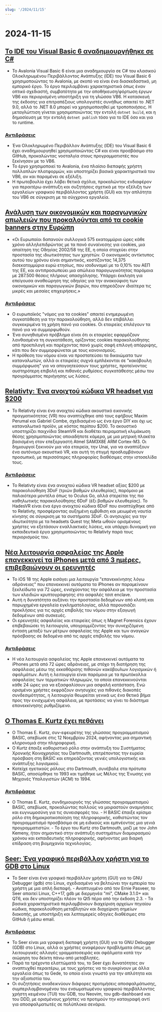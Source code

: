 ```yaml
---
slug: '/2024/11/15'
---
```


# 2024-11-15

## [Το IDE του Visual Basic 6 αναδημιουργήθηκε σε C#](https://github.com/BAndysc/AvaloniaVisualBasic6)

- Το Avalonia Visual Basic 6 είναι μια αναδημιουργία σε C# του κλασικού Ολοκληρωμένου Περιβάλλοντος Ανάπτυξης (IDE) του Visual Basic 6 χρησιμοποιώντας το Avalonia, με σκοπό να είναι ένα διασκεδαστικό, μη εμπορικό έργο. Το έργο περιλαμβάνει χαρακτηριστικά όπως έναν οπτικό σχεδιαστή, συμβατότητα με την αποθήκευση/φόρτωση έργων VB6 και περιορισμένη υποστήριξη για τη γλώσσα VB6. Η κατασκευή της έκδοσης για επιτραπέζιους υπολογιστές συνήθως απαιτεί το .NET 9.0, αλλά το .NET 8.0 μπορεί να χρησιμοποιηθεί με τροποποιήσεις. Η μεταγλώττιση γίνεται χρησιμοποιώντας την εντολή `dotnet build`, και η δημοσίευση με την εντολή `dotnet publish` τόσο για το IDE όσο και για το runtime.

### [Αντιδράσεις](https://news.ycombinator.com/item?id=42141587)

- Ένα Ολοκληρωμένο Περιβάλλον Ανάπτυξης (IDE) του Visual Basic 6 έχει αναδημιουργηθεί χρησιμοποιώντας C# και είναι προσβάσιμο στο GitHub, προκαλώντας νοσταλγία στους προγραμματιστές που ξεκίνησαν με το VB6.
- Το έργο χρησιμοποιεί το Avalonia, ένα πλαίσιο διεπαφής χρήστη πολλαπλών πλατφορμών, και υποστηρίζει βασικά χαρακτηριστικά του VB6, αν και παραμένει σε εξέλιξη.
- Η πρωτοβουλία έχει λάβει θετικά σχόλια, προκαλώντας ενδιαφέρον για περαιτέρω ανάπτυξη και συζητήσεις σχετικά με την εξέλιξη των εργαλείων γραφικού περιβάλλοντος χρήστη (GUI) και την απλότητα του VB6 σε σύγκριση με τα σύγχρονα εργαλεία.

## [Ανάλυση των οικονομικών και παραγωγικών απωλειών που προκαλούνται από τα cookie banners στην Ευρώπη](https://legiscope.com/blog/hidden-productivity-drain-cookie-banners.html)

- «Οι Ευρωπαίοι δαπανούν συλλογικά 575 εκατομμύρια ώρες κάθε χρόνο αλληλεπιδρώντας με τα πανό συναίνεσης για cookies, μια απαίτηση της Οδηγίας 2002/58 της ΕΕ, η οποία στοχεύει στην προστασία της ιδιωτικότητας των χρηστών. Ο οικονομικός αντίκτυπος αυτού του χρόνου είναι σημαντικός, κοστίζοντας 14,375 δισεκατομμύρια ευρώ ετησίως, που ισοδυναμεί με το 0,10% του ΑΕΠ της ΕΕ, και αντιπροσωπεύει μια απώλεια παραγωγικότητας παρόμοια με 287.500 θέσεις πλήρους απασχόλησης. Υπάρχει έκκληση για επείγουσα αναθεώρηση της οδηγίας για την ανακούφιση των οικονομικών και παραγωγικών βαρών, που επηρεάζουν ιδιαίτερα τις μικρές και μεσαίες επιχειρήσεις.»

### [Αντιδράσεις](https://news.ycombinator.com/item?id=42141843)

- Ο ευρωπαϊκός "νόμος για τα cookies" απαιτεί ενημερωμένη συγκατάθεση για την παρακολούθηση, αλλά δεν επιβάλλει συγκεκριμένα τη χρήση πανό για cookies. Οι εταιρείες επιλέγουν τα πανό για να συμμορφωθούν.
- Ένα συνηθισμένο πρόβλημα είναι ότι οι εταιρείες εφαρμόζουν λανθασμένα τη συγκατάθεση, ορίζοντας cookies παρακολούθησης από προεπιλογή και παρέχοντας πανό χωρίς σαφή επιλογή απόρριψης, κάτι που δεν συμμορφώνεται με τους κανονισμούς.
- Η πρόθεση του νόμου είναι να προστατεύσει τα δικαιώματα των καταναλωτών, αλλά οι εταιρείες συχνά εμπλέκονται σε "κακόβουλη συμμόρφωση" για να απογοητεύσουν τους χρήστες, προτείνοντας αυστηρότερη επιβολή και πιθανές ρυθμίσεις συγκατάθεσης μέσω του προγράμματος περιήγησης ως λύσεις.

## [Relativty: Ένα ανοιχτού κώδικα VR headset για $200](https://www.relativty.com/)

- Το Relativty είναι ένα ανοιχτού κώδικα ακουστικό εικονικής πραγματικότητας (VR) που αναπτύχθηκε από τους εφήβους Maxim Perumal και Gabriel Combe, σχεδιασμένο ως ένα έργο DIY και όχι ως καταναλωτικό προϊόν, με κόστος περίπου $200. Το ακουστικό υποστηρίζει παιχνίδια SteamVR και διαθέτει πειραματική κλιμάκωση θέσης χρησιμοποιώντας οποιαδήποτε κάμερα, με μια μητρική πλακέτα βασισμένη στον επεξεργαστή Atmel SAM3X8E ARM Cortex-M3. Οι δημιουργοί ξεκινούν μια νέα εταιρεία, την Unai, για να αναπτύξουν ένα αυτόνομο ακουστικό VR, και αυτή τη στιγμή προσλαμβάνουν προσωπικό, με περισσότερες πληροφορίες διαθέσιμες στην ιστοσελίδα τους.

### [Αντιδράσεις](https://news.ycombinator.com/item?id=42143269)

- Το Relativty είναι ένα ανοιχτού κώδικα VR headset αξίας $200 με παρακολούθηση 3DoF (τριών βαθμών ελευθερίας), παρόμοιο με παλαιότερα μοντέλα όπως το Oculus Go, αλλά στερείται της πιο καθηλωτικής παρακολούθησης 6DoF (έξι βαθμών ελευθερίας). Το HadesVR είναι ένα έργο ανοιχτού κώδικα 6DoF που αναπτύχθηκε από το Relativty, προσφέροντας αυξημένη εμβύθιση και μειωμένη ναυτία κίνησης σε σύγκριση με τα συστήματα 3DoF. Οι ανησυχίες για την ιδιωτικότητα με τα headsets Quest της Meta ωθούν ορισμένους χρήστες να εξετάσουν εναλλακτικές λύσεις, και υπάρχει δυναμική για εκπαιδευτικά έργα χρησιμοποιώντας το Relativty παρά τους περιορισμούς του.

## [Νέα λειτουργία ασφαλείας της Apple επανεκκινεί τα iPhones μετά από 3 ημέρες, επιβεβαιώνουν οι ερευνητές](https://techcrunch.com/2024/11/14/new-apple-security-feature-reboots-iphones-after-3-days-researchers-confirm/)

- Το iOS 18 της Apple εισάγει μια λειτουργία "επανεκκίνησης λόγω αδράνειας" που επανεκκινεί αυτόματα τα iPhones αν παραμείνουν ξεκλείδωτα για 72 ώρες, ενισχύοντας την ασφάλεια με την προστασία των κλειδιών κρυπτογράφησης στο ασφαλές τσιπ enclave.
- Αυτή η δυνατότητα αυξάνει την προστασία δεδομένων από κλοπή και παρωχημένα εργαλεία εγκληματολογίας, αλλά παρουσιάζει προκλήσεις για τις αρχές επιβολής του νόμου στην εξαγωγή δεδομένων από συσκευές.
- Οι ερευνητές ασφαλείας και εταιρείες όπως η Magnet Forensics έχουν επιβεβαιώσει τη λειτουργία, υπογραμμίζοντας την συνεχιζόμενη ένταση μεταξύ των μέτρων ασφαλείας της Apple και των αναγκών πρόσβασης σε δεδομένα από τις αρχές επιβολής του νόμου.

### [Αντιδράσεις](https://news.ycombinator.com/item?id=42143265)

- Η νέα λειτουργία ασφαλείας της Apple επανεκκινεί αυτόματα τα iPhones μετά από 72 ώρες αδράνειας, με στόχο τη διατήρηση της ασφάλειας μέσω της εκκαθάρισης πιθανών κακόβουλων λογισμικών ή σφαλμάτων. Αυτή η λειτουργία είναι παρόμοια με τα πρωτόκολλα ασφαλείας των τερματικών πληρωμών, τα οποία επανεκκινούνται κάθε 24 ώρες για να εξασφαλίσουν μια ασφαλή κατάσταση. Ενώ ορισμένοι χρήστες εκφράζουν ανησυχίες για πιθανές διακοπές συνδεσιμότητας, η λειτουργία θεωρείται γενικά ως ένα θετικό βήμα προς την ενισχυμένη ασφάλεια, με προτάσεις να γίνει το διάστημα επανεκκίνησης ρυθμιζόμενο.

## [Ο Thomas E. Kurtz έχει πεθάνει](https://computerhistory.org/blog/in-memoriam-thomas-e-kurtz-1928-2024/)

- Ο Thomas E. Kurtz, συν-εφευρέτης της γλώσσας προγραμματισμού BASIC, απεβίωσε στις 12 Νοεμβρίου 2024, αφήνοντας μια σημαντική κληρονομιά στην πληροφορική.
- Ο Kurtz έπαιξε καθοριστικό ρόλο στην ανάπτυξη του Συστήματος Χρονικής Κοινοχρησίας του Dartmouth, επιτρέποντας την ευρεία πρόσβαση στη BASIC και επηρεάζοντας γενιές υπολογιστικής και ανάπτυξης λογισμικού.
- Κατείχε ηγετικούς ρόλους στο Dartmouth, συνέβαλε στα πρότυπα BASIC, αποσύρθηκε το 1993 και τιμήθηκε ως Μέλος της Ένωσης για Μηχανές Υπολογιστών (ACM) το 1994.

### [Αντιδράσεις](https://news.ycombinator.com/item?id=42141761)

- Ο Thomas E. Kurtz, συνδημιουργός της γλώσσας προγραμματισμού BASIC, απεβίωσε, προκαλώντας πολλούς να μοιραστούν αναμνήσεις και ευγνωμοσύνη για τις συνεισφορές του. - Η BASIC έπαιξε κρίσιμο ρόλο στη δημοκρατικοποίηση της πληροφορικής, καθιστώντας τον προγραμματισμό προσβάσιμο σε μη ειδικούς και εμπνέοντας μια γενιά προγραμματιστών. - Το έργο του Kurtz στο Dartmouth, μαζί με τον John Kemeny, ήταν σημαντικό στην ανάπτυξη συστημάτων διαμοιρασμού χρόνου και εκπαιδευτικής πληροφορικής, αφήνοντας μια διαρκή επίδραση στη βιομηχανία τεχνολογίας.

## [Seer: Ένα γραφικό περιβάλλον χρήστη για το GDB στο Linux](https://github.com/epasveer/seer)

- Το Seer είναι ένα γραφικό περιβάλλον χρήστη (GUI) για το GNU Debugger (gdb) στο Linux, σχεδιασμένο να βελτιώνει την εμπειρία του χρήστη με μια απλή διεπαφή. - Αναπτυγμένο από τον Ernie Pasveer, το Seer απαιτεί Linux, C++17, gdb με διερμηνέα "mi", CMake 3.1.0+ και QT6, και δεν υποστηρίζει πλέον το Qt5 πέρα από την έκδοση 2.3. - Τα βασικά χαρακτηριστικά περιλαμβάνουν διαχείριση αρχείων πηγαίου κώδικα, παρακολούθηση μεταβλητών και διαχείριση σημείων διακοπής, με υποστήριξη και λεπτομερείς οδηγίες διαθέσιμες στο GitHub ή μέσω email.

### [Αντιδράσεις](https://news.ycombinator.com/item?id=42146338)

- Το Seer είναι μια γραφική διεπαφή χρήστη (GUI) για το GNU Debugger (GDB) στο Linux, αλλά οι χρήστες αναφέρουν προβλήματα όπως μη λειτουργικές αλλαγές γραμματοσειράς και σφάλματα κατά την αιώρηση του δείκτη πάνω από μεταβλητές.
- Παρά τα τρέχοντα ελαττώματά του, το Seer έχει δυνατότητες αν αναπτυχθεί περαιτέρω, με τους χρήστες να το συγκρίνουν με άλλα εργαλεία όπως το Gede, το οποίο είναι γνωστό για την απλότητα και την αξιοπιστία του.
- Οι συζητήσεις αναδεικνύουν διάφορες προτιμήσεις αποσφαλμάτωσης, συμπεριλαμβανομένου του ενσωματωμένου γραφικού περιβάλλοντος χρήστη κειμένου (TUI) του GDB, του Neovim, του gdb-dashboard και του DDD, με ορισμένους χρήστες να προτιμούν την καταγραφή αντί για αποσφαλματωτές σε πολύπλοκα σενάρια.

<head>
  <meta property="og:title" content="Το IDE του Visual Basic 6 αναδημιουργήθηκε σε C#" />
  <meta property="og:type" content="website" />
  <meta property="og:image" content="https://og.cho.sh/api/og/?title=%CE%A4%CE%BF%20IDE%20%CF%84%CE%BF%CF%85%20Visual%20Basic%206%20%CE%B1%CE%BD%CE%B1%CE%B4%CE%B7%CE%BC%CE%B9%CE%BF%CF%85%CF%81%CE%B3%CE%AE%CE%B8%CE%B7%CE%BA%CE%B5%20%CF%83%CE%B5%20C%23&subheading=%CE%A0%CE%B1%CF%81%CE%B1%CF%83%CE%BA%CE%B5%CF%85%CE%AE%2015%20%CE%9D%CE%BF%CE%B5%CE%BC%CE%B2%CF%81%CE%AF%CE%BF%CF%85%202024%3A%20%CE%A0%CE%B5%CF%81%CE%AF%CE%BB%CE%B7%CF%88%CE%B7%20Hacker%20News" />
</head>
